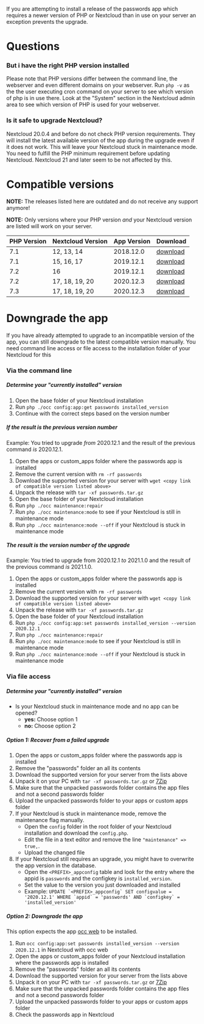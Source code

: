 If you are attempting to install a release of the passwords app which requires a newer version of PHP or Nextcloud than in use on your server an exception prevents the upgrade.

# Questions
### But i have the right PHP version installed
Please note that PHP versions differ between the command line, the webserver and even different domains on your webserver.
Run `php -v` as the the user executing cron command on your server to see which version of php is in use there.
Look at the "System" section in the Nextcloud admin area to see which version of PHP is used for your webserver.

### Is it safe to upgrade Nextcloud?
Nextcloud 20.0.4 and before do not check PHP version requirements.
They will install the latest available version of the app during the upgrade even if it does not work.
This will leave your Nextcloud stuck in maintenance mode.
You need to fulfill the PHP minimum requirement before updating Nextcloud.
Nextcloud 21 and later seem to be not affected by this.

# Compatible versions
**NOTE:** The releases listed here are outdated and do not receive any support anymore!

**NOTE:** Only versions where your PHP version _and_ your Nextcloud version are listed will work on your server.

| PHP Version | Nextcloud Version | App Version | Download |
| --- | --- | --- | --- |
| 7.1 | 12, 13, 14     | 2018.12.0 | [download](https://git.mdns.eu/nextcloud/passwords/-/jobs/7245/artifacts/raw/passwords.tar.gz)  |
| 7.1 | 15, 16, 17     | 2019.12.1 | [download](https://git.mdns.eu/nextcloud/passwords/-/jobs/9150/artifacts/raw/passwords.tar.gz)  |
| 7.2 | 16             | 2019.12.1 | [download](https://git.mdns.eu/nextcloud/passwords/-/jobs/9150/artifacts/raw/passwords.tar.gz)  |
| 7.2 | 17, 18, 19, 20 | 2020.12.3 | [download](https://git.mdns.eu/nextcloud/passwords/-/jobs/12049/artifacts/raw/passwords.tar.gz) |
| 7.3 | 17, 18, 19, 20 | 2020.12.3 | [download](https://git.mdns.eu/nextcloud/passwords/-/jobs/12049/artifacts/raw/passwords.tar.gz) |

# Downgrade the app
If you have already attempted to upgrade to an incompatible version of the app, you can still downgrade to the latest compatible version manually.
You need command line access or file access to the installation folder of your Nextcloud for this

### Via the command line
##### Determine your "currently installed" version
1. Open the base folder of your Nextcloud installation
2. Run `php ./occ config:app:get passwords installed_version`
3. Continue with the correct steps based on the version number

##### If the result is the previous version number
Example: You tried to upgrade _from_ 2020.12.1 and the result of the previous command _is_ 2020.12.1.

1. Open the apps or custom_apps folder where the passwords app is installed
2. Remove the current version with `rm -rf passwords`
3. Download the supported version for your server with `wget <copy link of compatible version listed above>`
4. Unpack the release with `tar -xf passwords.tar.gz`
5. Open the base folder of your Nextcloud installation
6. Run `php ./occ maintenance:repair`
7. Run `php ./occ maintenance:mode` to see if your Nextcloud is still in maintenance mode
8. Run `php ./occ maintenance:mode --off` if your Nextcloud is stuck in maintenance mode

##### The result is the version number of the upgrade
Example: You tried to upgrade from 2020.12.1 _to_ 2021.1.0 and the result of the previous command _is_ 2021.1.0.

1. Open the apps or custom_apps folder where the passwords app is installed
2. Remove the current version with `rm -rf passwords`
3. Download the supported version for your server with `wget <copy link of compatible version listed above>`
4. Unpack the release with `tar -xf passwords.tar.gz`
5. Open the base folder of your Nextcloud installation
6. Run `php ./occ config:app:set passwords installed_version --version 2020.12.1`
7. Run `php ./occ maintenance:repair`
8. Run `php ./occ maintenance:mode` to see if your Nextcloud is still in maintenance mode
9. Run `php ./occ maintenance:mode --off` if your Nextcloud is stuck in maintenance mode

### Via file access
##### Determine your "currently installed" version
- Is your Nextcloud stuck in maintenance mode and no app can be opened?
  - **yes:** Choose option 1
  - **no:** Choose option 2

##### Option 1: Recover from a failed upgrade
1. Open the apps or custom_apps folder where the passwords app is installed
2. Remove the "passwords" folder an all its contents
3. Download the supported version for your server from the lists above
4. Unpack it on your PC with `tar -xf passwords.tar.gz` or [7Zip](https://7-zip.org/)
5. Make sure that the unpacked passwords folder contains the app files and not a second passwords folder
6. Upload the unpacked passwords folder to your apps or custom apps folder
7. If your Nextcloud is stuck in maintenance mode, remove the maintenance flag manually.
    - Open the `config` folder in the root folder of your Nextcloud installation and download the `config.php`.
    - Edit the file in a text editor and remove the line `"maintenance" => true,`.
    - Upload the changed file
8. If your Nextcloud still requires an upgrade, you might have to overwrite the app version in the database.
    - Open the `<PREFIX>_appconfig` table and look for the entry where the appid is `passwords` and the configkey is `installed_version`.
    - Set the value to the version you just downloaded and installed
    - Example: ```UPDATE `<PREFIX>_appconfig` SET configvalue = '2020.12.1' WHERE `appid` = 'passwords' AND `configkey` = 'installed_version'```

##### Option 2: Downgrade the app
This option expects the app [occ web](https://apps.nextcloud.com/apps/occweb) to be installed.

1. Run `occ config:app:set passwords installed_version --version 2020.12.1` in Nextcloud with occ web
2. Open the apps or custom_apps folder of your Nextcloud installation where the passwords app is installed
3. Remove the "passwords" folder an all its contents
4. Download the supported version for your server from the lists above
5. Unpack it on your PC with `tar -xf passwords.tar.gz` or [7Zip](https://7-zip.org/)
6. Make sure that the unpacked passwords folder contains the app files and not a second passwords folder
7. Upload the unpacked passwords folder to your apps or custom apps folder
8. Check the passwords app in Nextcloud